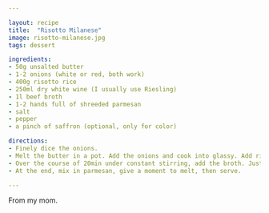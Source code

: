 ```yaml
---

layout: recipe
title:  "Risotto Milanese"
image: risotto-milanese.jpg
tags: dessert

ingredients:
- 50g unsalted butter
- 1-2 onions (white or red, both work)
- 400g risotto rice
- 250ml dry white wine (I usually use Riesling)
- 1l beef broth
- 1-2 hands full of shreeded parmesan
- salt
- pepper
- a pinch of saffron (optional, only for color)

directions:
- Finely dice the onions. 
- Melt the butter in a pot. Add the onions and cook into glassy. Add rice and briefly roast. Add wine and let cook until wine has been soaked up. Add a bit of salt and a good amount of pepper. If you want to add saffron, do it now by adding it to a bit of the broth.
- Over the course of 20min under constant stirring, add the broth. Just add a bit and let soak up fully before adding more. 
- At the end, mix in parmesan, give a moment to melt, then serve.

---
```


From my mom.
